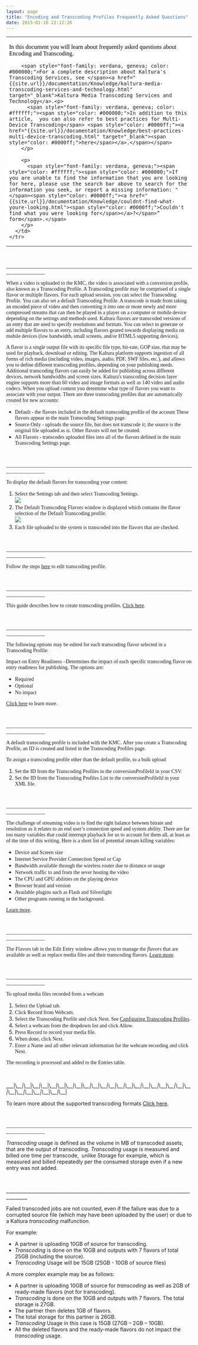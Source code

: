 ```yaml
---
layout: page
title: "Encoding and Transcoding Profiles Frequently Asked Questions"
date: 2015-01-16 22:12:26
---
```


<table border="0">
  <tbody>
    <tr style="background-color: #ffffff;">
      <td>
        <p>
          <span style="font-family: verdana, geneva; color: #000000;">In this document you will learn about frequently asked questions about Encoding and Transcoding. </span>
        </p>
        
        <span style="font-family: verdana, geneva; color: #000000;">For a complete description about Kaltura's Transcoding Services, see </span><a href="{{site.url}}/documentation/Knowledge/kaltura-media-transcoding-services-and-technology.html" target="_blank">Kaltura Media Transcoding Services and Technology</a>.<p>
          <span style="font-family: verdana, geneva; color: #ffffff;"><span style="color: #000000;">In addition to this article,  you can also refer to best practices for Multi-Device Transcoding</span> <span style="color: #0000ff;"><a href="{{site.url}}/documentation/Knowledge/best-practices-multi-device-transcoding.html" target="_blank"><span style="color: #0000ff;">here</span></a>.</span></span>
        </p>
        
        <p>
          <span style="font-family: verdana, geneva;"><span style="color: #ffffff;"><span style="color: #000000;">If you are unable to find the information that you are looking for here, please use the search bar above to search for the information you seek, or report a missing information: "</span><span style="color: #0000ff;"><a href="{{site.url}}/documentation/Knowledge/couldnt-find-what-youre-looking.html"><span style="color: #0000ff;">Couldn't find what you were looking for</span></a>?</span>” form</span>.</span>
        </p>
      </td>
    </tr>
  </tbody>
</table>

<span style="font-family: verdana, geneva;"> </span>

<span style="font-family: verdana, geneva;"></span>

<span style="font-family: verdana, geneva;">_______________________________________________________________________________________</span>

<span style="font-family: verdana, geneva;">When a video is uploaded to the KMC, the video is associated with a conversion profile, also known as a Transcoding Profile. A Transcoding profile may be comprised of a single flavor or multiple flavors. For each upload session, you can select the Transcoding Profile. You can also set a default Transcoding Profile. A transcode is made from taking an encoded piece of video and then converting it into one or more newly and more compressed streams that can then be played in a player on a computer or mobile device depending on the settings and methods used. Kaltura flavors are transcoded versions of an entry that are used to specify resolutions and formats. You can select to generate or add multiple flavors to an entry, including flavors geared towards displaying media on mobile devices (low bandwidth, small screens, and/or HTML5 supporting devices).</span>

<span style="font-family: verdana, geneva;">A flavor is a single output file with its specific file type, bit-rate, GOP size, that may be used for playback, download or editing. The Kaltura platform supports ingestion of all forms of rich media (including video, images, audio, PDF, SWF files, etc.), and allows you to define different transcoding profiles, depending on your publishing needs. Additional transcoding flavors can easily be added for publishing across different devices, network bandwidths and screen sizes. Kaltura's transcoding decision layer engine supports more than 60 video and image formats as well as 140 video and audio codecs. When you upload content you determine what type of flavors you want to associate with your output. There are three transcoding profiles that are automatically created for new accounts:    </span>

*   <span style="font-family: verdana, geneva;">Default - the flavors included in the default transcoding profile of the account These flavors appear in the main Transcoding Settings page.    </span>
*   <span style="font-family: verdana, geneva;">Source Only - uploads the source file, but does not transcode it; the source is the original file uploaded as is. Other flavors will not be created.    </span>
*   <span style="font-family: verdana, geneva;">All Flavors - transcodes uploaded files into all of the flavors defined in the main Transcoding Settings page.</span>

<span style="font-family: verdana, geneva;"> </span>

<span style="font-family: verdana, geneva;"></span>

<span style="font-family: verdana, geneva;">_______________________________________________________________________________________</span>

<span style="font-family: verdana, geneva;">To display the default flavors for transcoding your content:</span>

1.  <span style="font-family: verdana, geneva;">Select the<strong> </strong>Settings tab and then select Transcoding Settings.</span>  
    <span style="font-family: verdana, geneva;"><img src="../../assets/2021">
2.  <span style="font-family: verdana, geneva;">The Default Transcoding Flavors window is displayed which contains the flavor selection of the Default Transcoding profile.<br /><img src="../../assets/2022">
3.  <span style="font-family: verdana, geneva;">Each file uploaded to the system is transcoded into the flavors that are checked.</span>

<span style="font-family: verdana, geneva;"> </span>

<span style="font-family: verdana, geneva;"></span>

<span style="font-family: verdana, geneva;">_______________________________________________________________________________________</span>

<span style="font-family: verdana, geneva;">Follow the steps <a href="{{site.url}}/documentation/Knowledge/how-edit-transcoding-profile.html" target="_blank">here</a> to edit transcoding profile.</span>

<span style="font-family: verdana, geneva;"> </span>

<span style="font-family: verdana, geneva;"></span>

<span style="font-family: verdana, geneva;">_______________________________________________________________________________________</span>

<span style="font-family: verdana, geneva;">This guide describes how to create transcoding profiles. <a href="{{site.url}}/documentation/Knowledge/how-create-transcoding-profile.html" target="_blank">Click here</a>.</span>

<span style="font-family: verdana, geneva;"> </span>

<span style="font-family: verdana, geneva;"></span>

<span style="font-family: verdana, geneva;">_______________________________________________________________________________________</span>

<span style="font-family: verdana, geneva;">The following options may be edited for each transcoding flavor selected in a Transcoding Profile:</span>

<span style="font-family: verdana, geneva;">Impact on Entry Readiness –Determines the impact of each specific transcoding flavor on entry readiness for publishing. The options are:</span>

*   <span style="font-family: verdana, geneva;">Required</span>
*   <span style="font-family: verdana, geneva;">Optional</span>
*   <span style="font-family: verdana, geneva;">No impact</span>

<span style="font-family: verdana, geneva;"><a href="{{site.url}}/documentation/Knowledge/what-are-editing-options-flavors-transcoding-profile.html" target="_blank">Click here</a> to learn more.</span>

<span style="font-family: verdana, geneva;"> </span>

<span style="font-family: verdana, geneva;"></span>

<span style="font-family: verdana, geneva;">_______________________________________________________________________________________</span>

<span style="font-family: verdana, geneva;">A default transcoding profile is included with the KMC. After you create a Transcoding Profile, an ID is created and listed in the Transcoding Profiles page.</span>  
<span style="font-family: verdana, geneva;"></span>

<span style="font-family: verdana, geneva;">To assign a transcoding profile other than the default profile, to a bulk upload</span>

1.  <span style="font-family: verdana, geneva;">Set the ID from the Transcoding Profiles to the conversionProfileId in your CSV.</span>
2.  <span style="font-family: verdana, geneva;">Set the ID from the Transcoding Profiles List to the conversionProfileId in your XML file.</span>

<span style="font-family: verdana, geneva;"></span>

<span style="font-family: verdana, geneva;"> </span>

<span style="font-family: verdana, geneva;"></span>

<span style="font-family: verdana, geneva;">_______________________________________________________________________________________</span>

<span style="font-family: verdana, geneva;">The challenge of streaming video is to find the right balance between bitrate and resolution as it relates to an end user’s connection speed and system ability. There are far too many variables that could interrupt playback for us to account for them all, at least as of the time of this writing. Here is a short list of potential stream killing variables:</span>

*   <span style="font-family: verdana, geneva;">Device and Screen size</span>
*   <span style="font-family: verdana, geneva;">Internet Service Provider Connection Speed or Cap</span>
*   <span style="font-family: verdana, geneva;">Bandwidth available through the wireless router due to distance or usage</span>
*   <span style="font-family: verdana, geneva;">Network traffic to and from the sever hosting the video</span>
*   <span style="font-family: verdana, geneva;">The CPU and GPU abilities on the playing device</span>
*   <span style="font-family: verdana, geneva;">Browser brand and version</span>
*   <span style="font-family: verdana, geneva;">Available plugins such as Flash and Silverlight</span>
*   <span style="font-family: verdana, geneva;">Other programs running in the background.</span>

<span style="font-family: verdana, geneva;"><a href="{{site.url}}/documentation/Knowledge/best-practices-multi-device-transcoding.html" target="_blank">Learn more</a>.</span>

<span style="font-family: verdana, geneva;"> </span>

<span style="font-family: verdana, geneva;"></span><span style="font-family: verdana, geneva;"></span>

<span style="font-family: verdana, geneva;">_______________________________________________________________________________________</span>

<span style="font-family: verdana, geneva;">The Flavors tab in the Edit Entry window allows you to manage the <em>flavors</em> that are available as well as replace media files and their transcoding flavors. <a href="{{site.url}}/documentation/Knowledge/how-use-flavors-tab.html" target="_blank">Learn more</a>.</span>

<span style="font-family: verdana, geneva;"> </span>

<span style="font-family: verdana, geneva;"></span>

<span style="font-family: verdana, geneva;">_______________________________________________________________________________________</span>

<span style="font-family: verdana, geneva;">To upload media files recorded from a webcam</span>

1.  <span style="font-family: verdana, geneva;">Select the Upload tab.</span>
2.  <span style="font-family: verdana, geneva;">Click Record from Webcam.</span>
3.  <span style="font-family: verdana, geneva;">Select the Transcoding Profile and click Next. See <a href="https://portal.kaltura.com/community-team/Shared%20Documents/Knowledge%20Management/Work%20in%20Progress/Kaltura%20Management%20Console%20(KMC)/KMC_UserManual_WIP.docx#_Configuring__Transcoding">Configuring Transcoding Profiles</a>.</span>
4.  <span style="font-family: verdana, geneva;">Select a webcam from the dropdown list and click Allow.</span>
5.  <span style="font-family: verdana, geneva;">Press Record to record your media file.</span>
6.  <span style="font-family: verdana, geneva;">When done, click Next.</span>
7.  <span style="font-family: verdana, geneva;">Enter a Name and all other relevant information for the webcam recording and click Next.</span>

<span style="font-family: verdana, geneva;">The recording is processed and added to the Entries table.</span>

<span style="font-family: verdana, geneva;"> </span> 



\_\_\_|\\_\_\_|\\_\_\_|\\_\_\_|\\_\_\_|\\_\_\_|\\_\_\_|\\_\_\_|\\_\_\_|\\_\_\_|\\_\_\_|\\_\_\_|\\_\_\_|\\_\_\_|\\_\_\_|\\_\_\_|\\_\_\_|\\_\_\_|\\_\_\_|\\_\_\_|\\_\_\_|\\_\_\_|\\_\_\_|\\_\_\_|\\_\_\_|\\_\_\_|\\_\_\_|\\_\_\_|\\___|

To learn more about the supported transcoding formats <a href="{{site.url}}/documentation/Knowledge/what-are-supported-transcoding-formats-saas-edition.html" target="_blank">Click here</a>.

<span style="font-family: verdana, geneva;"> </span>

<span style="font-family: verdana, geneva;"></span><span style="font-family: verdana, geneva;"></span>

<span style="font-family: verdana, geneva;">_______________________________________________________________________________________</span>

<p class="p1">
  <span class="s1"><em>Transcoding </em></span><span class="s2">usage is defined as the volume in MB of transcoded assets, that are the output of transcoding. </span><span class="s1"><em>Transcoding </em></span><span class="s2">usage is measured and billed one time per transcode,  unlike Storage for example, which is measured and billed repeatedly per the consumed storage even if a new entry was not added. </span>
</p>

<p class="p1">
  <br /><span class="s2"></span>
</p>

<span style="font-family: verdana, geneva;"></span><span style="font-family: verdana, geneva;"></span>

<p class="p2">
  <span class="s1">_______________________________________________________________________________________</span>
</p>

<p class="p1">
  <span class="s1">Failed transcoded</span><span class="s2"> jobs</span><span class="s1"> are not counted, even if the failure was due to a corrupted source file (which may have been uploaded by the user) or due to a Kaltura </span><span class="s3"><em>transcoding </em></span><span class="s1">malfunction.</span>
</p>

<p class="p1">
  <span class="s1">For example:</span>
</p>

<ul class="ul1">
  <li class="li1">
    <span class="s1">A partner is uploading 10GB of source for transcoding.</span>
  </li>
  <li class="li1">
    <span class="s4"></span><span class="s3"><em>Transcoding </em></span><span class="s1">is done on the 10GB and outputs with 7 flavors of total 25GB (including the source).</span>
  </li>
  <li class="li1">
    <span class="s4"></span><span class="s3"><em>Transcoding </em></span><span class="s1">Usage will be 15GB (25GB - 10GB of source files)</span>
  </li>
</ul>

<p class="p1">
  <span class="s1">A more complex example may be as follows:</span>
</p>

<ul class="ul1">
  <li class="li1">
    <span class="s1">A partner is uploading 10GB of source for </span><span class="s3"><em>transcoding </em></span><span class="s1">as well as 2GB of ready-made flavors (not for transcoding).</span>
  </li>
  <li class="li1">
    <span class="s4"></span><span class="s3"><em>Transcoding </em></span><span class="s1">is done on the 10GB and outputs with 7 flavors. The total storage is 27GB.</span>
  </li>
  <li class="li1">
    <span class="s1">The partner then deletes 1GB of flavors.</span>
  </li>
  <li class="li1">
    <span class="s1">The total storage for this partner is 26GB.</span>
  </li>
  <li class="li1">
    <span class="s4"></span><span class="s3"><em>Transcoding </em></span><span class="s1">Usage in this case is 15GB (27GB – 2GB – 10GB).</span>
  </li>
  <li class="li1">
    <span class="s1">All the deleted flavors and the ready-made flavors do not impact the </span><span class="s3"><em>transcoding </em></span><span class="s1">usage.</span>
  </li>
</ul>

<span style="color: #888888;"></span>